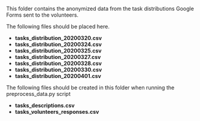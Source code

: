 This folder contains the anonymized data from the task distributions Google Forms sent to the volunteers.

The following files should be placed here. 

- **tasks_distribution_20200320.csv**
- **tasks_distribution_20200324.csv**
- **tasks_distribution_20200325.csv**
- **tasks_distribution_20200327.csv**
- **tasks_distribution_20200328.csv**
- **tasks_distribution_20200330.csv**
- **tasks_distribution_20200401.csv**

The following files should be created in this folder when running the preprocess_data.py script

- **tasks_descriptions.csv**
- **tasks_volunteers_responses.csv**